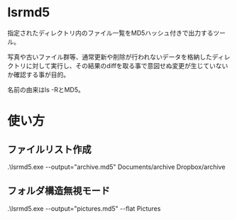# lsrmd5

指定されたディレクトリ内のファイル一覧をMD5ハッシュ付きで出力するツール。

写真や古いファイル群等、通常更新や削除が行われないデータを格納したディレクトリに対して実行し、その結果のdiffを取る事で意図せぬ変更が生じていないか確認する事が目的。

名前の由来はls -RとMD5。

# 使い方

## ファイルリスト作成

.\lsrmd5.exe --output="archive.md5"  Documents/archive Dropbox/archive

## フォルダ構造無視モード

.\lsrmd5.exe --output="pictures.md5" --flat Pictures
